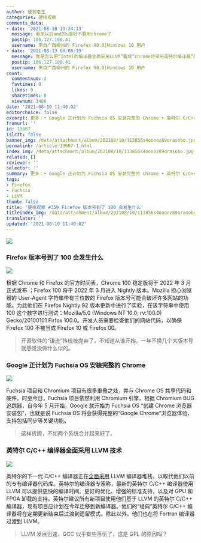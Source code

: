 ```yaml
---
author: 硬核老王
categories: 硬核观察
comments_data:
- date: '2021-08-10 13:24:13'
  message: 看来以后amd的u最好不要用chrome了
  postip: 106.127.100.41
  username: 来自广西柳州的 Firefox 90.0|Windows 10 用户
- date: '2021-08-13 00:08:19'
  message: 我是怎么把“Intel的编译器全面采用LLVM”看成“chrome将采用英特尔编译器”的。。。
  postip: 106.127.100.41
  username: 来自广西柳州的 Firefox 90.0|Windows 10 用户
count:
  commentnum: 2
  favtimes: 0
  likes: 0
  sharetimes: 0
  viewnum: 3486
date: '2021-08-10 11:40:02'
editorchoice: false
excerpt: 更多：• Google 正计划为 Fuchsia OS 安装完整的 Chrome • 英特尔 C/C++ 编译器全面采用 LLVM 技术
fromurl: ''
id: 13667
islctt: false
banner_img: /data/attachment/album/202108/10/113856s4ooooz89orasobo.jpg
permalink: /article-13667-1.html
index_img: /data/attachment/album/202108/10/113856s4ooooz89orasobo.jpg
related: []
reviewer: ''
selector: ''
summary: 更多：• Google 正计划为 Fuchsia OS 安装完整的 Chrome • 英特尔 C/C++ 编译器全面采用 LLVM 技术
tags:
- Firefox
- Fuchsia
- LLVM
thumb: false
title: '硬核观察 #359 Firefox 版本号到了 100 会发生什么'
titleindex_img: /data/attachment/album/202108/10/113856s4ooooz89orasobo.jpg
translator: ''
updated: '2021-08-10 11:40:02'
---
```


![](/data/attachment/album/202108/10/113856s4ooooz89orasobo.jpg)


### Firefox 版本号到了 100 会发生什么


![](/data/attachment/album/202108/10/113909gqntpz1xu1pn4t61.jpg)


根据 Chrome 和 Firefox 的官方时间表，Chrome 100 稳定版将于 2022 年 3 月正式发布 ；Firefox 100 将于 2022 年 3 月进入 Nightly 版本。Mozilla 担心浏览器的 User-Agent 字符串带有三位数的 Firefox 版本号可能会破坏许多网站的功能。为此他们在 Firefox Nightly 92 版本更新中进行了实验，在该字符串中使用 100 这个数字进行测试：Mozilla/5.0 (Windows NT 10.0; rv:100.0) Gecko/20100101 Firfox 100.0。开发人员需要检查他们的网站代码，以确保 Firefox 100 不被当成 Firefox 10 或 Firefox 00。



> 
> 开源软件的“谦逊”传统被抛弃了，不知道从谁开始，一年不换几个大版本号就感觉没做什么似的。
> 
> 
> 


### Google 正计划为 Fuchsia OS 安装完整的 Chrome


![](/data/attachment/album/202108/10/113931rtnyynztt94yyqtn.jpg)


Fuchsia 项目和 Chromium 项目有很多重叠之处，并与 Chrome OS 共享代码和硬件。时至今日，Fuchsia 项目依然利用 Chromium 引擎。根据 Chromium BUG 追踪器，自今年 5 月开始，Google 就开始为 Fuchsia OS “创建 Chrome 浏览器安装包”，也就是说 Fuchsia OS 将会获得完整的“Google Chrome”浏览器体验，支持包括同步等关键功能。



> 
> 这样折腾，不如两个系统合并起来好了。
> 
> 
> 


### 英特尔 C/C++ 编译器全面采用 LLVM 技术


![](/data/attachment/album/202108/10/113946sddd1lfdx0puw05u.jpg)


英特尔的下一代 C/C++ 编译器正在[全面采用](https://software.intel.com/content/www/us/en/develop/blogs/adoption-of-llvm-complete-icx.html) LLVM 编译器堆栈，以取代他们以前的专有编译器代码库。英特尔的编译器专家称，最新的英特尔 C/C++ 编译器使用 LLVM 可以提供更快的编译时间、更好的优化、增强的标准支持，以及对 GPU 和 FPGA 卸载的支持。英特尔建议所有新项目使用他们基于 LLVM 的英特尔 C/C++ 编译器，现有项目应计划在今年迁移到新编译器。他们的“经典”英特尔 C/C++ 编译器将在定期更新结束后过渡到遗留模式。除此以外，他们也在将 Fortran 编译器过渡到 LLVM。



> 
> LLVM 发展迅速，GCC 似乎有些落伍了，这是 GPL 的原因吗？
> 
> 
>